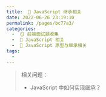 ```yaml
---
title:  🍎 JavaScript 继承相关
date: 2022-06-26 23:19:10
permalink: /pages/bc77a3/
categories:
  -  🪞 前端面试题收集
  -  🗾 JavaScript 相关
  -  🍎 JavaScript 原型与继承相关
tags:
  - 
---
```

> 相关问题：
>
> + JavaScript 中如何实现继承？